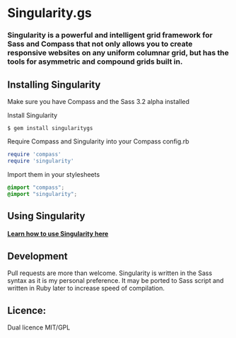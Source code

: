 # Singularity.gs

### Singularity is a powerful and intelligent grid framework for Sass and Compass that not only allows you to create responsive websites on any uniform columnar grid, but has the tools for asymmetric and compound grids built in.

## Installing Singularity

Make sure you have Compass and the Sass 3.2 alpha installed

Install Singularity

```
$ gem install singularitygs
```

Require Compass and Singularity into your Compass config.rb

```ruby
require 'compass'
require 'singularity'
```

Import them in your stylesheets

```scss
@import "compass";
@import "singularity";
```

## Using Singularity

#### [Learn how to use Singularity here](http://singularity.gs#use)

## Development

Pull requests are more than welcome. Singularity is written in the Sass syntax as it is my personal preference. It may be ported to Sass script and written in Ruby later to increase speed of compilation.

## Licence:

Dual licence MIT/GPL